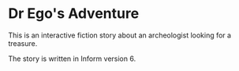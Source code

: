# Dr Ego's Adventure

This is an interactive fiction story about an archeologist looking for a treasure.

The story is written in Inform version 6.
